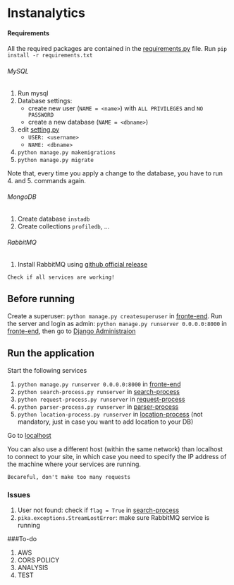 # Instanalytics

#### Requirements 
All the required packages are contained in the [requirements.py](requirements.txt) file. Run `pip install -r requirements.txt`


###### MySQL
1. Run mysql
2. Database settings: 
    * create new user (`NAME = <name>`) with `ALL PRIVILEGES` and `NO PASSWORD`
    * create a new database (`NAME = <dbname>`)
3. edit [setting.py](front-end/instanalytics/settings.py)
    * `USER: <username>`
    * `NAME: <dbname>`
4. `python manage.py makemigrations`
5. `python manage.py migrate`

Note that, every time you apply a change to the database, you have to run 4. and 5. commands again.

###### MongoDB
1. Create database `instadb`
2. Create collections `profiledb`, ...
###### RabbitMQ
1. Install RabbitMQ using [github official release](https://github.com/rabbitmq/rabbitmq-server/releases/download/v3.8.2/rabbitmq-server-3.8.2.exe)
```
Check if all services are working!
```

## Before running
Create a superuser: `python manage.py createsuperuser` in [fronte-end](django-intro). Run the server and login as admin:
`python manage.py runserver 0.0.0.0:8000` in [fronte-end](django-intro), then go to [Django Administraion](http://127.0.0.1:8000/admin)

## Run the application

Start the following services
1. `python manage.py runserver 0.0.0.0:8000` in [fronte-end](django-intro)
2. `python search-process.py runserver` in [search-process](search-process)
3. `python request-process.py runserver` in [request-process](request-process)
4. `python parser-process.py runserver` in [parser-process](parser-process)
5.  `python location-process.py runserver` in [location-process](location-process) (not mandatory, just in case you want to add location to your DB)

Go to [localhost](http://127.0.0.1:8000)

You can also use a different host (within the same network) than localhost to connect to your site, in which case you need to specify the IP address of the machine where your services are running.
```
Becareful, don't make too many requests
```

### Issues
1. User not found: check if `flag = True` in [search-process](search-process/app/route.py)
2. `pika.exceptions.StreamLostError`: make sure RabbitMQ service is running

###To-do
1. AWS
2. CORS POLICY
3. ANALYSIS
4. TEST